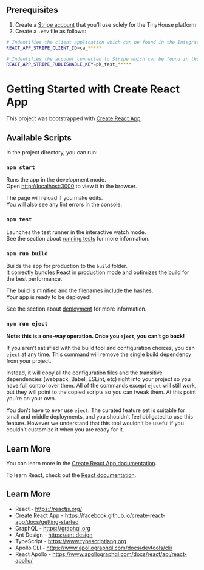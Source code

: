 ## Prerequisites

1. Create a [Stripe account](https://stripe.com/gb) that you'll use solely for the TinyHouse platform
2. Create a `.env` file as follows:

```sh
# Indentifies the client application which can be found in the Integration section of Settings/Connect Settings on the Stripe Dashboard
REACT_APP_STRIPE_CLIENT_ID=ca_*****

# Indentifies the account connected to Stripe which can be found in the Standard keys section of Developers/API keys
REACT_APP_STRIPE_PUBLISHABLE_KEY=pk_test_*****
```

# Getting Started with Create React App

This project was bootstrapped with [Create React App](https://github.com/facebook/create-react-app).

## Available Scripts

In the project directory, you can run:

### `npm start`

Runs the app in the development mode.\
Open [http://localhost:3000](http://localhost:3000) to view it in the browser.

The page will reload if you make edits.\
You will also see any lint errors in the console.

### `npm test`

Launches the test runner in the interactive watch mode.\
See the section about [running tests](https://facebook.github.io/create-react-app/docs/running-tests) for more information.

### `npm run build`

Builds the app for production to the `build` folder.\
It correctly bundles React in production mode and optimizes the build for the best performance.

The build is minified and the filenames include the hashes.\
Your app is ready to be deployed!

See the section about [deployment](https://facebook.github.io/create-react-app/docs/deployment) for more information.

### `npm run eject`

**Note: this is a one-way operation. Once you `eject`, you can’t go back!**

If you aren’t satisfied with the build tool and configuration choices, you can `eject` at any time. This command will remove the single build dependency from your project.

Instead, it will copy all the configuration files and the transitive dependencies (webpack, Babel, ESLint, etc) right into your project so you have full control over them. All of the commands except `eject` will still work, but they will point to the copied scripts so you can tweak them. At this point you’re on your own.

You don’t have to ever use `eject`. The curated feature set is suitable for small and middle deployments, and you shouldn’t feel obligated to use this feature. However we understand that this tool wouldn’t be useful if you couldn’t customize it when you are ready for it.

## Learn More

You can learn more in the [Create React App documentation](https://facebook.github.io/create-react-app/docs/getting-started).

To learn React, check out the [React documentation](https://reactjs.org/).

## Learn More

-   React - https://reactjs.org/
-   Create React App - https://facebook.github.io/create-react-app/docs/getting-started
-   GraphQL - https://graphql.org
-   Ant Design - https://ant.design
-   TypeScript - https://www.typescriptlang.org
-   Apollo CLI - https://www.apollographql.com/docs/devtools/cli/
-   React Apollo - https://www.apollographql.com/docs/react/api/react-apollo/
